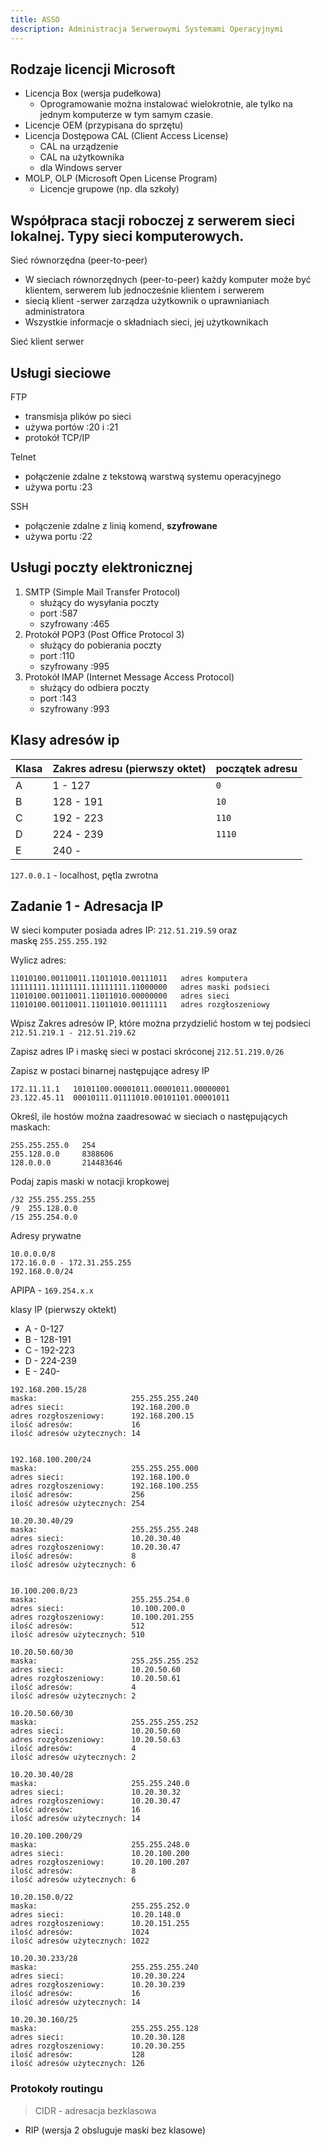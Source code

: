 ```yaml
---
title: ASSO
description: Administracja Serwerowymi Systemami Operacyjnymi
---
```



## Rodzaje licencji Microsoft

- Licencja Box (wersja pudełkowa)
  - Oprogramowanie można instalować wielokrotnie, ale tylko na jednym komputerze w tym samym czasie.
- Licencje OEM (przypisana do sprzętu)
- Licencja Dostępowa CAL (Client Access License)
  - CAL na urządzenie
  - CAL na użytkownika
  - dla Windows server
- MOLP, OLP (Microsoft Open License Program)
  - Licencje grupowe (np. dla szkoły)

## Współpraca stacji roboczej z serwerem sieci lokalnej. Typy sieci komputerowych.

Sieć równorzędna (peer-to-peer)
- W sieciach równorzędnych (peer-to-peer) każdy komputer może być klientem, serwerem lub jednocześnie klientem i serwerem
- siecią klient -serwer zarządza użytkownik o uprawnianiach administratora
- Wszystkie informacje o składniach sieci, jej użytkownikach 

Sieć klient serwer

## Usługi sieciowe

FTP
- transmisja plików po sieci
- używa portów :20 i :21
- protokół TCP/IP

Telnet
- połączenie zdalne z tekstową warstwą systemu operacyjnego
- używa portu :23

SSH
- połączenie zdalne z linią komend, **szyfrowane**
- używa portu :22

## Usługi poczty elektronicznej

1. SMTP (Simple Mail Transfer Protocol)
   - służący do wysyłania poczty
   - port :587
   - szyfrowany :465
2. Protokół POP3 (Post Office Protocol 3)
   - służący do pobierania poczty
   - port :110
   - szyfrowany :995
3. Protokół IMAP (Internet Message Access Protocol)
   - służący do odbiera poczty
   - port :143
   - szyfrowany :993

## Klasy adresów ip

| Klasa | Zakres adresu (pierwszy oktet) | początek adresu |
| ----- | ------------------------------ | --------------- |
| A     | 1   - 127                      | `0`             |
| B     | 128 - 191                      | `10`            |
| C     | 192 - 223                      | `110`           |
| D     | 224 - 239                      | `1110`          |
| E     | 240 -                          |

`127.0.0.1` - localhost, pętla zwrotna

## Zadanie 1 - Adresacja IP
W sieci komputer posiada adres IP: `212.51.219.59` oraz maskę `255.255.255.192`

Wylicz adres:
```
11010100.00110011.11011010.00111011   adres komputera
11111111.11111111.11111111.11000000   adres maski podsieci
11010100.00110011.11011010.00000000   adres sieci
11010100.00110011.11011010.00111111   adres rozgłoszeniowy
```

Wpisz Zakres adresów IP, które można przydzielić hostom w tej podsieci
`212.51.219.1 - 212.51.219.62`

Zapisz adres IP i maskę sieci w postaci skróconej
`212.51.219.0/26`

Zapisz w postaci binarnej następujące adresy IP

```
172.11.11.1   10101100.00001011.00001011.00000001
23.122.45.11  00010111.01111010.00101101.00001011
```

Określ, ile hostów można zaadresować w sieciach o następujących maskach:
```
255.255.255.0   254
255.128.0.0     8388606
128.0.0.0       214483646
```

Podaj zapis maski w notacji kropkowej
```
/32 255.255.255.255
/9  255.128.0.0
/15 255.254.0.0
```

Adresy prywatne

```
10.0.0.0/8
172.16.0.0 - 172.31.255.255
192.168.0.0/24
```

APIPA - `169.254.x.x`

klasy IP (pierwszy oktekt)

- A - 0-127
- B - 128-191
- C - 192-223
- D - 224-239
- E - 240-

```
192.168.200.15/28
maska:                     255.255.255.240
adres sieci:               192.168.200.0
adres rozgłoszeniowy:      192.168.200.15
ilość adresów:             16
ilość adresów użytecznych: 14


192.168.100.200/24
maska:                     255.255.255.000
adres sieci:               192.168.100.0
adres rozgłoszeniowy:      192.168.100.255
ilość adresów:             256
ilość adresów użytecznych: 254

10.20.30.40/29
maska:                     255.255.255.248
adres sieci:               10.20.30.40
adres rozgłoszeniowy:      10.20.30.47
ilość adresów:             8
ilość adresów użytecznych: 6


10.100.200.0/23
maska:                     255.255.254.0
adres sieci:               10.100.200.0
adres rozgłoszeniowy:      10.100.201.255
ilość adresów:             512
ilość adresów użytecznych: 510

10.20.50.60/30
maska:                     255.255.255.252
adres sieci:               10.20.50.60
adres rozgłoszeniowy:      10.20.50.61
ilość adresów:             4
ilość adresów użytecznych: 2

10.20.50.60/30
maska:                     255.255.255.252
adres sieci:               10.20.50.60
adres rozgłoszeniowy:      10.20.50.63
ilość adresów:             4
ilość adresów użytecznych: 2

10.20.30.40/28
maska:                     255.255.240.0
adres sieci:               10.20.30.32
adres rozgłoszeniowy:      10.20.30.47
ilość adresów:             16
ilość adresów użytecznych: 14

10.20.100.200/29
maska:                     255.255.248.0
adres sieci:               10.20.100.200
adres rozgłoszeniowy:      10.20.100.207
ilość adresów:             8
ilość adresów użytecznych: 6

10.20.150.0/22
maska:                     255.255.252.0
adres sieci:               10.20.148.0
adres rozgłoszeniowy:      10.20.151.255
ilość adresów:             1024
ilość adresów użytecznych: 1022

10.20.30.233/28
maska:                     255.255.255.240
adres sieci:               10.20.30.224
adres rozgłoszeniowy:      10.20.30.239
ilość adresów:             16
ilość adresów użytecznych: 14

10.20.30.160/25
maska:                     255.255.255.128
adres sieci:               10.20.30.128
adres rozgłoszeniowy:      10.20.30.255
ilość adresów:             128
ilość adresów użytecznych: 126
```
### Protokoły routingu

> CIDR - adresacja bezklasowa

- RIP (wersja 2 obsluguje maski bez klasowe)
